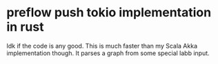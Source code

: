 
# preflow push tokio implementation in rust

Idk if the code is any good. This is much faster than my Scala Akka implementation though. 
It parses a graph from some special labb input.
